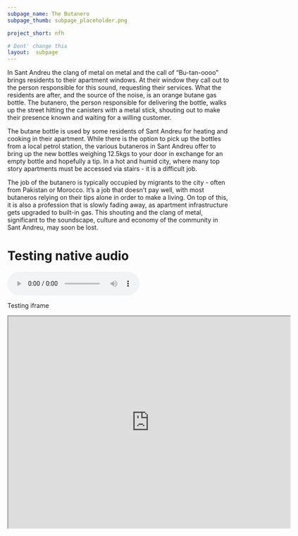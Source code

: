 ```yaml
---
subpage_name: The Butanero
subpage_thumb: subpage_placeholder.png

project_short: nfh

# Dont' change this
layout:  subpage
---
```

In Sant Andreu the clang of metal on metal and the call of “Bu-tan-oooo” brings residents to their apartment windows. At their window they call out to the person responsible for this sound, requesting their services. What the residents are after, and the source of the noise, is an orange butane gas bottle. The butanero, the person responsible for delivering the bottle, walks up the street hitting the canisters with a metal stick, shouting out to make their presence known and waiting for a willing customer.

The butane bottle is used by some residents of Sant Andreu for heating and cooking in their apartment. While there is the option to pick up the bottles from a local petrol station, the various butaneros in Sant Andreu offer to bring up the new bottles weighing 12.5kgs to your door in exchange for an empty bottle and hopefully a tip. In a hot and humid city, where many top story apartments must be accessed via stairs - it is a difficult job.

The job of the butanero is typically occupied by migrants to the city - often from Pakistan or Morocco. It’s a job that doesn’t pay well, with most butaneros relying on their tips alone in order to make a living. On top of this, it is also a profession that is slowly fading away, as apartment infrastructure gets upgraded to built-in gas. This shouting and the clang of metal, significant to the soundscape, culture and economy of the community in Sant Andreu, may soon be lost.

# Testing native audio
![Listen native](/assets/audio/bcn-nfh-1.mp3)

Testing iframe

<html>
   <iframe src="https://drive.google.com/file/d/1hKtZW0b4oFaCPgduL0u9MZvWOlPDT5nN/preview" width="640" height="480" allow="autoplay"></iframe>
</html>
